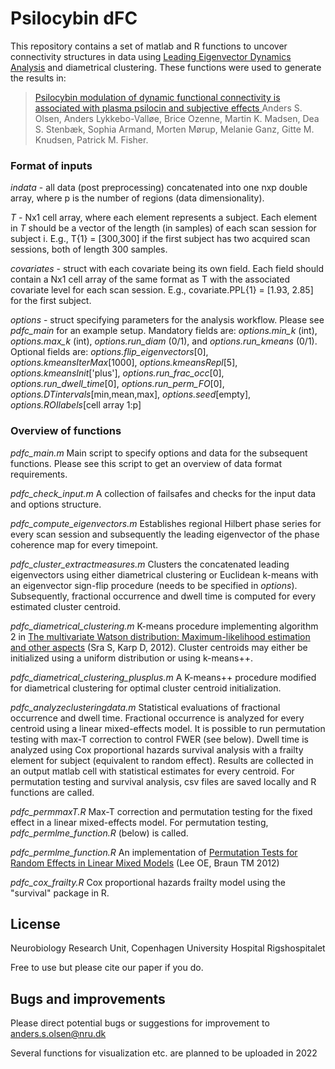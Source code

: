 # Psilocybin dFC

This repository contains a set of matlab and R functions to uncover connectivity structures in data using [Leading Eigenvector Dynamics Analysis](https://sites.google.com/site/cvjoanacabral/codes/leida-leading-eigenvector-dynamics-analysis) and diametrical clustering. These functions were used to generate the results in:

>[Psilocybin modulation of dynamic functional connectivity is associated with plasma psilocin and subjective effects ](https://nodesource.com/products/nsolid) 
Anders S. Olsen, Anders Lykkebo-Valløe, Brice Ozenne, Martin K. Madsen, Dea S. Stenbæk, Sophia Armand, Morten Mørup, Melanie Ganz, Gitte M. Knudsen, Patrick M. Fisher.

### Format of inputs
*indata* - all data (post preprocessing) concatenated into one nxp double array, where p is the number of regions (data dimensionality).

*T* - Nx1 cell array, where each element represents a subject. Each element in *T* should be a vector of the length (in samples) of each scan session for subject i. E.g., T{1} = [300,300] if the first subject has two acquired scan sessions, both of length 300 samples.

*covariates* - struct with each covariate being its own field. Each field should contain a Nx1 cell array of the same format as T with the associated covariate level for each scan session. E.g.,  covariate.PPL{1} = [1.93, 2.85] for the first subject.

*options* - struct specifying parameters for the analysis workflow. Please see *pdfc_main* for an example setup. Mandatory fields are: 
*options.min_k* (int), *options.max_k* (int), *options.run_diam* (0/1), and *options.run_kmeans* (0/1). 
Optional fields are: 
*options.flip_eigenvectors*[0], *options.kmeansIterMax*[1000], *options.kmeansRepl*[5], *options.kmeansInit*['plus'], *options.run_frac_occ*[0], *options.run_dwell_time*[0], *options.run_perm_FO*[0], *options.DTintervals*[min,mean,max], *options.seed*[empty], *options.ROIlabels*[cell array 1:p]


### Overview of functions
*pdfc_main.m*
Main script to specify options and data for the subsequent functions. Please see this script to get an overview of data format requirements.

*pdfc_check_input.m*
A collection of failsafes and checks for the input data and options structure.

*pdfc_compute_eigenvectors.m*
Establishes regional Hilbert phase series for every scan session and subsequently the leading eigenvector of the phase coherence map for every timepoint.

*pdfc_cluster_extractmeasures.m*
Clusters the concatenated leading eigenvectors using either diametrical clustering or Euclidean k-means with an eigenvector sign-flip procedure (needs to be specified in *options*). Subsequently, fractional occurrence and dwell time is computed for every estimated cluster centroid. 

*pdfc_diametrical_clustering.m*
K-means procedure implementing algorithm 2 in [The multivariate Watson distribution: Maximum-likelihood estimation and other aspects](https://www.sciencedirect.com/science/article/pii/S0047259X12002084) (Sra S, Karp D, 2012). Cluster centroids may either be initialized using a uniform distribution or using k-means++.

*pdfc_diametrical_clustering_plusplus.m*
A K-means++ procedure modified for diametrical clustering for optimal cluster centroid initialization.

*pdfc_analyzeclusteringdata.m*
Statistical evaluations of fractional occurrence and dwell time. Fractional occurrence is analyzed for every centroid using a linear mixed-effects model. It is possible to run permutation testing with max-T correction to control FWER (see below). Dwell time is analyzed using Cox proportional hazards survival analysis with a frailty element for subject (equivalent to random effect). Results are collected in an output matlab cell with statistical estimates for every centroid. For permutation testing and survival analysis, csv files are saved locally and R functions are called. 

*pdfc_permmaxT.R*
Max-T correction and permutation testing for the fixed effect in a linear mixed-effects model. For permutation testing, *pdfc_permlme_function.R* (below) is called. 

*pdfc_permlme_function.R*
An implementation of [Permutation Tests for Random Effects in Linear Mixed Models](https://www.jstor.org/stable/23270450?seq=1#metadata_info_tab_contents) (Lee OE, Braun TM 2012)

*pdfc_cox_frailty.R*
Cox proportional hazards frailty model using the "survival" package in R. 


## License
Neurobiology Research Unit, Copenhagen University Hospital Rigshospitalet

Free to use but please cite our paper if you do.

## Bugs and improvements
Please direct potential bugs or suggestions for improvement to anders.s.olsen@nru.dk

Several functions for visualization etc. are planned to be uploaded in 2022
